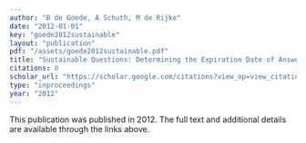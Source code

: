 ```yaml
---
author: "B de Goede, A Schuth, M de Rijke"
date: "2012-01-01"
key: "goede2012sustainable"
layout: "publication"
pdf: "/assets/goede2012sustainable.pdf"
title: "Sustainable Questions: Determining the Expiration Date of Answers"
citations: 0
scholar_url: "https://scholar.google.com/citations?view_op=view_citation&hl=en&user=Y3ahb_wAAAAJ&pagesize=100&citation_for_view=Y3ahb_wAAAAJ:a9-T7VOCCH8C"
type: "inproceedings"
year: "2012"
---
```


This publication was published in 2012. The full text and additional details are available through the links above.